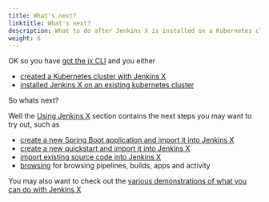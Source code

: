 ```yaml
---
title: What's next?
linktitle: What's next?
description: What to do after Jenkins X is installed on a Kubernetes cluster
weight: 6
---
```


OK so you have [got the jx CLI](/getting-started/install/) and you either

* [created a Kubernetes cluster with Jenkins X](/getting-started/create-cluster/)
* [installed Jenkins X on an existing kubernetes cluster](/getting-started/install-on-cluster/)

So whats next?

Well the [Using Jenkins X](/docs/using/) section contains the next steps you may want to try out, such as

* [create a new Spring Boot application and import it into Jenkins X](/docs/using/tasks/create-spring/) 
* [create a new quickstart and import it into Jenkins X](/docs/getting_started/first_project/create-quickstart/)
* [import existing source code into Jenkins X](/docs/using/tasks/import/)
* [browsing](/docs/using/tasks/browsing/) for browsing pipelines, builds, apps and activity

You may also want to check out the [various demonstrations of what you can do with Jenkins X](/demos/)
